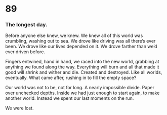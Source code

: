 # 89

### The longest day.

Before anyone else knew, we knew. We knew all of this world was crumbling, washing out to sea. We drove like driving was all there’s ever been. We drove like our lives depended on it. We drove farther than we’d ever driven before.

 Fingers entwined, hand in hand, we raced into the new world, grabbing at anything we found along the way. Everything will burn and all that made it good will shrink and wither and die. Created and destroyed. Like all worlds, eventually. What came after, rushing in to fill the empty space?

Our world was not to be, not for long. A nearly impossible divide. Paper over unchecked depths. Inside we had just enough to start again, to make another world. Instead we spent our last moments on the run. 

We were lost. 
